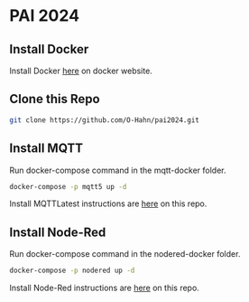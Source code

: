 # PAI 2024

## Install Docker

Install Docker [here](https://docs.docker.com/engine/install/) on docker website.

## Clone this Repo

```bash
git clone https://github.com/O-Hahn/pai2024.git
```

## Install MQTT

Run docker-compose command in the mqtt-docker folder. 

```bash
docker-compose -p mqtt5 up -d
```

Install MQTTLatest instructions are [here](./mqtt-docker/mqtt-docker.md) on this repo.

## Install Node-Red

Run docker-compose command in the nodered-docker folder. 

```bash
docker-compose -p nodered up -d
```

Install Node-Red instructions are [here](./node-red-docker/nodered-docker.md) on this repo.

